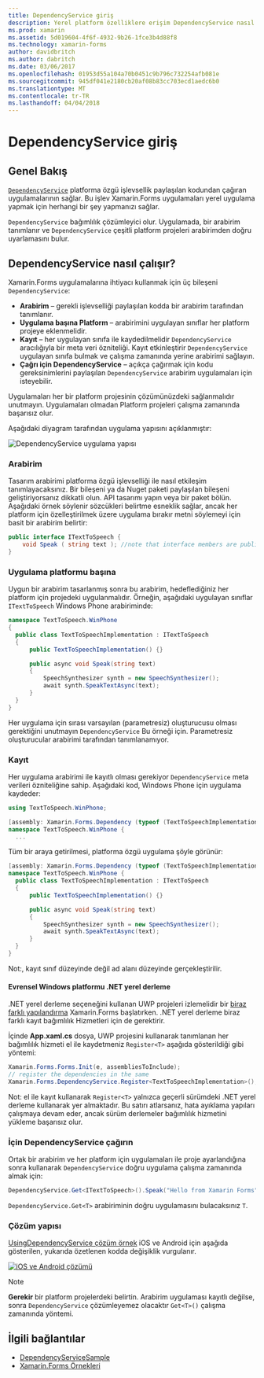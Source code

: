```yaml
---
title: DependencyService giriş
description: Yerel platform özelliklere erişim DependencyService nasıl çalıştığını anlamak
ms.prod: xamarin
ms.assetid: 5d019604-4f6f-4932-9b26-1fce3b4d88f8
ms.technology: xamarin-forms
author: davidbritch
ms.author: dabritch
ms.date: 03/06/2017
ms.openlocfilehash: 01953d55a104a70b0451c9b796c732254afb081e
ms.sourcegitcommit: 945df041e2180cb20af08b83cc703ecd1aedc6b0
ms.translationtype: MT
ms.contentlocale: tr-TR
ms.lasthandoff: 04/04/2018
---
```

# <a name="introduction-to-dependencyservice"></a>DependencyService giriş

## <a name="overview"></a>Genel Bakış

[`DependencyService`](https://developer.xamarin.com/api/type/Xamarin.Forms.DependencyService/) platforma özgü işlevsellik paylaşılan kodundan çağıran uygulamalarının sağlar. Bu işlev Xamarin.Forms uygulamaları yerel uygulama yapmak için herhangi bir şey yapmanızı sağlar.

`DependencyService` bağımlılık çözümleyici olur. Uygulamada, bir arabirim tanımlanır ve `DependencyService` çeşitli platform projeleri arabirimden doğru uyarlamasını bulur.

## <a name="how-dependencyservice-works"></a>DependencyService nasıl çalışır?

Xamarin.Forms uygulamalarına ihtiyacı kullanmak için üç bileşeni `DependencyService`:

- **Arabirim** &ndash; gerekli işlevselliği paylaşılan kodda bir arabirim tarafından tanımlanır.
- **Uygulama başına Platform** &ndash; arabirimini uygulayan sınıflar her platform projeye eklenmelidir.
- **Kayıt** &ndash; her uygulayan sınıfa ile kaydedilmelidir `DependencyService` aracılığıyla bir meta veri özniteliği. Kayıt etkinleştirir `DependencyService` uygulayan sınıfa bulmak ve çalışma zamanında yerine arabirimi sağlayın.
- **Çağrı için DependencyService** &ndash; açıkça çağırmak için kodu gereksinimlerini paylaşılan `DependencyService` arabirim uygulamaları için isteyebilir.

Uygulamaları her bir platform projesinin çözümünüzdeki sağlanmalıdır unutmayın. Uygulamaları olmadan Platform projeleri çalışma zamanında başarısız olur.

Aşağıdaki diyagram tarafından uygulama yapısını açıklanmıştır:

![](introduction-images/overview-diagram.png "DependencyService uygulama yapısı")

### <a name="interface"></a>Arabirim

Tasarım arabirimi platforma özgü işlevselliği ile nasıl etkileşim tanımlayacaksınız. Bir bileşeni ya da Nuget paketi paylaşılan bileşeni geliştiriyorsanız dikkatli olun. API tasarımı yapın veya bir paket bölün. Aşağıdaki örnek söylenir sözcükleri belirtme esneklik sağlar, ancak her platform için özelleştirilmek üzere uygulama bırakır metni söylemeyi için basit bir arabirim belirtir:

```csharp
public interface ITextToSpeech {
    void Speak ( string text ); //note that interface members are public by default
}
```

### <a name="implementation-per-platform"></a>Uygulama platformu başına

Uygun bir arabirim tasarlanmış sonra bu arabirim, hedeflediğiniz her platform için projedeki uygulanmalıdır. Örneğin, aşağıdaki uygulayan sınıflar `ITextToSpeech` Windows Phone arabiriminde:

```csharp
namespace TextToSpeech.WinPhone
{
  public class TextToSpeechImplementation : ITextToSpeech
  {
      public TextToSpeechImplementation() {}

      public async void Speak(string text)
      {
          SpeechSynthesizer synth = new SpeechSynthesizer();
          await synth.SpeakTextAsync(text);
      }
  }
}
```

Her uygulama için sırası varsayılan (parametresiz) oluşturucusu olması gerektiğini unutmayın `DependencyService` Bu örneği için. Parametresiz oluşturucular arabirimi tarafından tanımlanamıyor.

### <a name="registration"></a>Kayıt

Her uygulama arabirimi ile kayıtlı olması gerekiyor `DependencyService` meta verileri özniteliğine sahip. Aşağıdaki kod, Windows Phone için uygulama kaydeder:

```csharp
using TextToSpeech.WinPhone;

[assembly: Xamarin.Forms.Dependency (typeof (TextToSpeechImplementation))]
namespace TextToSpeech.WinPhone {
  ...
```

Tüm bir araya getirilmesi, platforma özgü uygulama şöyle görünür:

```csharp
[assembly: Xamarin.Forms.Dependency (typeof (TextToSpeechImplementation))]
namespace TextToSpeech.WinPhone {
  public class TextToSpeechImplementation : ITextToSpeech
  {
      public TextToSpeechImplementation() {}

      public async void Speak(string text)
      {
          SpeechSynthesizer synth = new SpeechSynthesizer();
          await synth.SpeakTextAsync(text);
      }
  }
}
```

Not:, kayıt sınıf düzeyinde değil ad alanı düzeyinde gerçekleştirilir.

#### <a name="universal-windows-platform-net-native-compilation"></a>Evrensel Windows platformu .NET yerel derleme

.NET yerel derleme seçeneğini kullanan UWP projeleri izlemelidir bir [biraz farklı yapılandırma](~/xamarin-forms/platform/windows/installation/universal.md#target-invocation-exception) Xamarin.Forms başlatırken. .NET yerel derleme biraz farklı kayıt bağımlılık Hizmetleri için de gerektirir.

İçinde **App.xaml.cs** dosya, UWP projesini kullanarak tanımlanan her bağımlılık hizmeti el ile kaydetmeniz `Register<T>` aşağıda gösterildiği gibi yöntemi:

```csharp
Xamarin.Forms.Forms.Init(e, assembliesToInclude);
// register the dependencies in the same
Xamarin.Forms.DependencyService.Register<TextToSpeechImplementation>();
```

Not: el ile kayıt kullanarak `Register<T>` yalnızca geçerli sürümdeki .NET yerel derleme kullanarak yer almaktadır. Bu satırı atlarsanız, hata ayıklama yapıları çalışmaya devam eder, ancak sürüm derlemeler bağımlılık hizmetini yükleme başarısız olur.

### <a name="call-to-dependencyservice"></a>İçin DependencyService çağırın

Ortak bir arabirim ve her platform için uygulamaları ile proje ayarlandığına sonra kullanarak `DependencyService` doğru uygulama çalışma zamanında almak için:

```csharp
DependencyService.Get<ITextToSpeech>().Speak("Hello from Xamarin Forms");
```

`DependencyService.Get<T>` arabiriminin doğru uygulamasını bulacaksınız `T`.

### <a name="solution-structure"></a>Çözüm yapısı

[UsingDependencyService çözüm örnek](https://developer.xamarin.com/samples/UsingDependencyService/) iOS ve Android için aşağıda gösterilen, yukarıda özetlenen kodda değişiklik vurgulanır.

 [![iOS ve Android çözümü](introduction-images/solution-sml.png "DependencyService örnek çözümü yapısı")](introduction-images/solution.png#lightbox "DependencyService örnek çözümü yapısı")

> [!NOTE]
> **Gerekir** bir platform projelerdeki belirtin. Arabirim uygulaması kayıtlı değilse, sonra `DependencyService` çözümleyemez olacaktır `Get<T>()` çalışma zamanında yöntemi.


## <a name="related-links"></a>İlgili bağlantılar

- [DependencyServiceSample](https://developer.xamarin.com/samples/xamarin-forms/UsingDependencyService/)
- [Xamarin.Forms Örnekleri](https://developer.xamarin.com/samples/xamarin-forms/all/)
